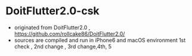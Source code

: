 ﻿# DoitFlutter2.0-csk
 - originated from DoitFlutter2.0 , https://github.com/rollcake86/DoitFlutter2.0/
 - sources are compiled and run in iPhone6 and macOS environment 
1st check , 2nd change , 3rd change,4th, 5
